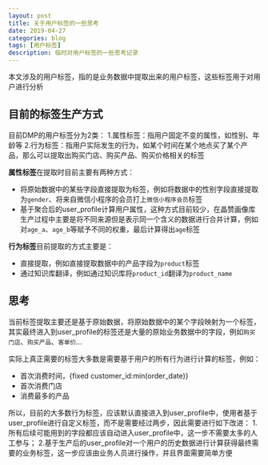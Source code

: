 ```yaml
---
layout: post
title: 关于用户标签的一些思考
date: 2019-04-27
categories: blog
tags: [用户标签]
description: 临时对用户标签的一些思考记录
---
```


本文涉及的用户标签，指的是业务数据中提取出来的用户标签，这些标签用于对用户进行分析

## 目前的标签生产方式

目前DMP的用户标签分为2类：
1.属性标签：指用户固定不变的属性，如性别、年龄等
2.行为标签：指用户实际发生的行为，如某个时间在某个地点买了某个产品，那么可以提取出购买门店、购买产品、购买价格相关的标签

**属性标签**在提取时目前主要有两种方式：
- 将原始数据中的某些字段直接提取为标签，例如将数据中的性别字段直接提取为`gender`、将来自微信小程序的会员打上`微信小程序会员`标签
- 基于聚合后的user_profile计算用户属性，这种方式目前较少，在晶赞画像库生产过程中主要是将不同来源但是表示同一个含义的数据进行合并计算，例如对`age_a`、`age_b`等赋予不同的权重，最后计算得出`age`标签

**行为标签**目前提取的方式主要是：
- 直接提取，例如直接提取数据中的产品字段为`product`标签
- 通过知识库翻译，例如通过知识库将`product_id`翻译为`product_name`

## 思考


当前标签提取主要还是基于原始数据，将原始数据中的某个字段映射为一个标签，其实最终进入到user_profile的标签还是大量的原始业务数据中的字段，例如`购买门店`、`购买产品`、`客单价`...

实际上真正需要的标签大多数是需要基于用户的所有行为进行计算的标签，例如：
- 首次消费时间，{fixed customer_id:min(order_date)}
- 首次消费门店
- 消费最多的产品

所以，目前的大多数行为标签，应该默认直接进入到user_profile中，使用者基于user_profile进行自定义标签，而不是需要经过两步，因此需要进行如下改进：
1.所有后续可能用到的字段都应该自动进入user_profile中，这一步不需要太多的人工参与；
2.基于生产后的user_profile对一个用户的历史数据进行计算获得最终需要的业务标签，这一步应该由业务人员进行操作，并且界面需要简单方便










